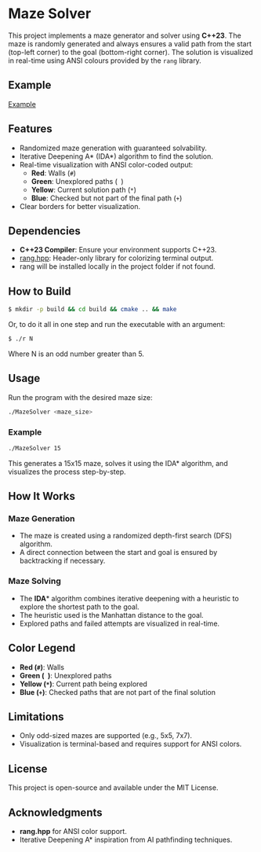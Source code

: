 # Maze Solver

This project implements a maze generator and solver using **C++23**. The maze is randomly generated and always ensures a valid path from the start (top-left corner) to the goal (bottom-right corner). The solution is visualized in real-time using ANSI colours provided by the `rang` library.

## Example

[Example](resources/CppMaze2.gif)

## Features
- Randomized maze generation with guaranteed solvability.
- Iterative Deepening A* (IDA*) algorithm to find the solution.
- Real-time visualization with ANSI color-coded output:
  - **Red**: Walls (`#`)
  - **Green**: Unexplored paths (` `)
  - **Yellow**: Current solution path (`*`)
  - **Blue**: Checked but not part of the final path (`+`)
- Clear borders for better visualization.

## Dependencies
- **C++23 Compiler**: Ensure your environment supports C++23.
- [rang.hpp](https://github.com/agauniyal/rang): Header-only library for colorizing terminal output.
- rang will be installed locally in the project folder if not found.

## How to Build

```bash
$ mkdir -p build && cd build && cmake .. && make
```
Or, to do it all in one step and run the executable with an argument:

```bash
$ ./r N
```
Where N is an odd number greater than 5.

## Usage
Run the program with the desired maze size:

```bash
./MazeSolver <maze_size>
```

### Example
```bash
./MazeSolver 15
```
This generates a 15x15 maze, solves it using the IDA* algorithm, and visualizes the process step-by-step.

## How It Works
### Maze Generation
- The maze is created using a randomized depth-first search (DFS) algorithm.
- A direct connection between the start and goal is ensured by backtracking if necessary.

### Maze Solving
- The **IDA*** algorithm combines iterative deepening with a heuristic to explore the shortest path to the goal.
- The heuristic used is the Manhattan distance to the goal.
- Explored paths and failed attempts are visualized in real-time.

## Color Legend
- **Red (`#`)**: Walls
- **Green (` `)**: Unexplored paths
- **Yellow (`*`)**: Current path being explored
- **Blue (`+`)**: Checked paths that are not part of the final solution

## Limitations
- Only odd-sized mazes are supported (e.g., 5x5, 7x7).
- Visualization is terminal-based and requires support for ANSI colors.

## License
This project is open-source and available under the MIT License.

## Acknowledgments
- **rang.hpp** for ANSI color support.
- Iterative Deepening A* inspiration from AI pathfinding techniques.
